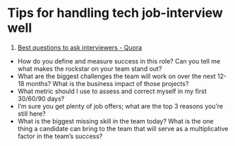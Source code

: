 # Tips for handling tech job-interview well

1. [Best questions to ask interviewers - Quora](https://www.quora.com/What-are-the-best-questions-to-ask-an-interviewer-during-a-job-interview)

- How do you define and measure success in this role? Can you tell me what makes the rockstar on your team stand out?
- What are the biggest challenges the team will work on over the next 12-18 months? What is the business impact of those projects?
- What metric should I use to assess and correct myself in my first 30/60/90 days?
- I’m sure you get plenty of job offers; what are the top 3 reasons you’re still here?
- What is the biggest missing skill in the team today? What is the one thing a candidate can bring to the team that will serve as a multiplicative factor in the team’s success?
